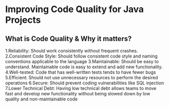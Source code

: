 
# Improving Code Quality for Java Projects

## What is Code Quality & Why it matters?
1.Reliability:
  Should work consistently without frequent crashes.
2.Consistent Code Style:
  Should follow consistent code style and naming conventions applicable to the language
3.Maintainable: 
  Should be easy to understand. Maintainable code is easy to extend and add new functionality.
4.Well-tested: 
  Code that has well-written tests tends to have fewer bugs
5.Efficient:
  Should not use unnecessary resources to perform the desired operations
6.Secure:
  Should prevent coding vulnerabilities like SQL injection
7.Lower Technical Debt: 
  Having low technical debt allows teams to move fast and develop new functionality without being slowed down by low quality and non-maintainable code

